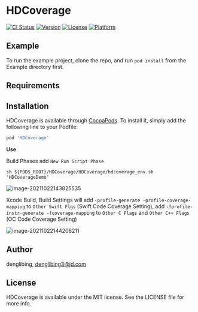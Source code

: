 # HDCoverage

[![CI Status](https://img.shields.io/travis/denglibing/HDCoverage.svg?style=flat)](https://travis-ci.org/denglibing/HDCoverage)
[![Version](https://img.shields.io/cocoapods/v/HDCoverage.svg?style=flat)](https://cocoapods.org/pods/HDCoverage)
[![License](https://img.shields.io/cocoapods/l/HDCoverage.svg?style=flat)](https://cocoapods.org/pods/HDCoverage)
[![Platform](https://img.shields.io/cocoapods/p/HDCoverage.svg?style=flat)](https://cocoapods.org/pods/HDCoverage)

## Example

To run the example project, clone the repo, and run `pod install` from the Example directory first.

## Requirements

## Installation

HDCoverage is available through [CocoaPods](https://cocoapods.org). To install
it, simply add the following line to your Podfile:

```ruby
pod 'HDCoverage'
```



**Use**

Build Phases add `New Run Script Phase`

```
sh ${PODS_ROOT}/HDCoverage/HDCoverage/hdcoverage_env.sh 'HDCoverageDemo'
```

![image-20211022143825535](./Img/image-20211022143825535.png)



Xcode Build, Build Settings will add `-profile-generate -profile-coverage-mapping` to `Other Swift Flgs` (Swift Code Coverage Setting), add `-fprofile-instr-generate -fcoverage-mapping` to `Other C Flags` and `Other C++ Flags` (OC Code Coverage Setting)

![image-20211022144208211](./Img/image-20211022144208211.png)

## Author

denglibing, denglibing3@jd.com

## License

HDCoverage is available under the MIT license. See the LICENSE file for more info.
